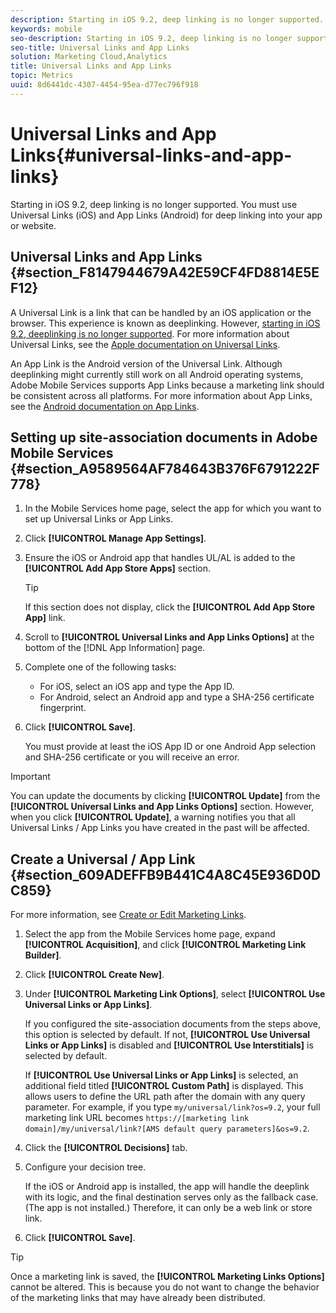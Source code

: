 ```yaml
---
description: Starting in iOS 9.2, deep linking is no longer supported. You must use Universal Links (iOS) and App Links (Android) for deep linking into your app or website.
keywords: mobile
seo-description: Starting in iOS 9.2, deep linking is no longer supported. You must use Universal Links (iOS) and App Links (Android) for deep linking into your app or website.
seo-title: Universal Links and App Links
solution: Marketing Cloud,Analytics
title: Universal Links and App Links
topic: Metrics
uuid: 8d6441dc-4307-4454-95ea-d77ec796f918
---
```


# Universal Links and App Links{#universal-links-and-app-links}

Starting in iOS 9.2, deep linking is no longer supported. You must use Universal Links (iOS) and App Links (Android) for deep linking into your app or website.

## Universal Links and App Links {#section_F8147944679A42E59CF4FD8814E5EF12}

A Universal Link is a link that can be handled by an iOS application or the browser. This experience is known as deeplinking. However, [starting in iOS 9.2, deeplinking is no longer supported](https://www.adjust.com/product-updates/ios-9-2-deeplinking/). For more information about Universal Links, see the [Apple documentation on Universal Links](https://developer.apple.com/library/content/documentation/General/Conceptual/AppSearch/UniversalLinks.html).

An App Link is the Android version of the Universal Link. Although deeplinking might currently still work on all Android operating systems, Adobe Mobile Services supports App Links because a marketing link should be consistent across all platforms. For more information about App Links, see the [Android documentation on App Links](https://developer.android.com/training/app-links/index.html).

## Setting up site-association documents in Adobe Mobile Services {#section_A9589564AF784643B376F6791222F778}

1. In the Mobile Services home page, select the app for which you want to set up Universal Links or App Links. 
1. Click **[!UICONTROL Manage App Settings]**. 
1. Ensure the iOS or Android app that handles UL/AL is added to the **[!UICONTROL Add App Store Apps]** section.

   >[!TIP]
   >
   >If this section does not display, click the **[!UICONTROL Add App Store App]** link.

1. Scroll to **[!UICONTROL Universal Links and App Links Options]** at the bottom of the [!DNL App Information] page. 

1. Complete one of the following tasks:

    * For iOS, select an iOS app and type the App ID. 
    * For Android, select an Android app and type a SHA-256 certificate fingerprint.

1. Click **[!UICONTROL Save]**.

   You must provide at least the iOS App ID or one Android App selection and SHA-256 certificate or you will receive an error.

>[!IMPORTANT]
>
>You can update the documents by clicking **[!UICONTROL Update]** from the **[!UICONTROL Universal Links and App Links Options]** section. However, when you click **[!UICONTROL Update]**, a warning notifies you that all Universal Links / App Links you have created in the past will be affected.

## Create a Universal / App Link {#section_609ADEFFB9B441C4A8C45E936D0DC859}

For more information, see [Create or Edit Marketing Links](../../acquisition-main/c-marketing-links-builder/t-create-edit-adobe-links/t-create-edit-adobe-links.md#task_154A125591904CA598DF9391A44C081C).

1. Select the app from the Mobile Services home page, expand **[!UICONTROL Acquisition]**, and click **[!UICONTROL Marketing Link Builder]**. 
1. Click **[!UICONTROL Create New]**. 
1. Under **[!UICONTROL Marketing Link Options]**, select **[!UICONTROL Use Universal Links or App Links]**.

   If you configured the site-association documents from the steps above, this option is selected by default. If not, **[!UICONTROL Use Universal Links or App Links]** is disabled and **[!UICONTROL Use Interstitials]** is selected by default.

   If **[!UICONTROL Use Universal Links or App Links]** is selected, an additional field titled **[!UICONTROL Custom Path]** is displayed. This allows users to define the URL path after the domain with any query parameter. For example, if you type `my/universal/link?os=9.2`, your full marketing link URL becomes `https://[marketing link domain]/my/universal/link?[AMS default query parameters]&os=9.2`. 

1. Click the **[!UICONTROL Decisions]** tab. 
1. Configure your decision tree.

   If the iOS or Android app is installed, the app will handle the deeplink with its logic, and the final destination serves only as the fallback case. (The app is not installed.) Therefore, it can only be a web link or store link. 

1. Click **[!UICONTROL Save]**.

>[!TIP]
>
>Once a marketing link is saved, the **[!UICONTROL Marketing Links Options]** cannot be altered. This is because you do not want to change the behavior of the marketing links that may have already been distributed.


